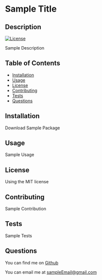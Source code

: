 # Sample Title
## Description
[![License](https://img.shields.io/badge/License-MIT-yellow.svg)](https://opensource.org/licenses/MIT)

Sample Description
## Table of Contents
- [Installation](#installation)
- [Usage](#usage)
- [License](#license)
- [Contributing](#contributing)
- [Tests](#tests)
- [Questions](#questions)
## Installation
Download Sample Package
## Usage
Sample Usage
## License
Using the MIT license
## Contributing
Sample Contribution
## Tests
Sample Tests
## Questions
You can find me on [Github](https://github.com/SampleUsername)

You can email me at sampleEmail@gmail.com

  